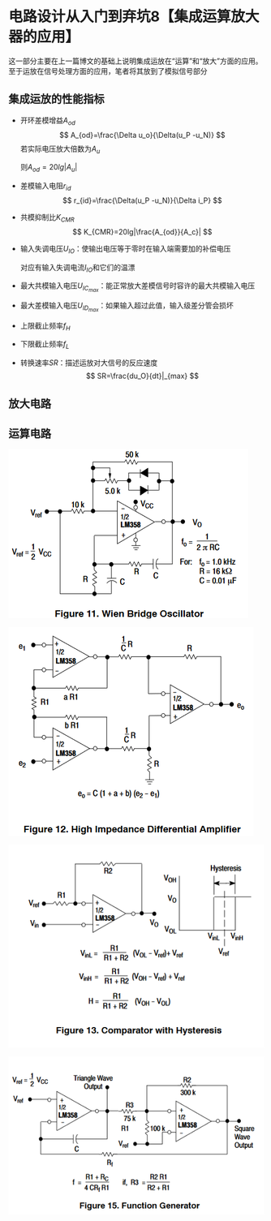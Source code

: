 # 电路设计从入门到弃坑8【集成运算放大器的应用】

这一部分主要在上一篇博文的基础上说明集成运放在“运算”和“放大”方面的应用。至于运放在信号处理方面的应用，笔者将其放到了模拟信号部分

## 集成运放的性能指标

* 开环差模增益$A_{od}$
    $$
    A_{od}=\frac{\Delta u_o}{\Delta(u_P -u_N)}
    $$
    若实际电压放大倍数为$A_u$

    则$A_{od}=20lg|A_u|$

* 差模输入电阻$r_{id}$
    $$
    r_{id}=\frac{\Delta(u_P -u_N)}{\Delta i_P}
    $$

* 共模抑制比$K_{CMR}$
    $$
    K_{CMR}=20lg|\frac{A_{od}}{A_c}|
    $$

* 输入失调电压$U_{IO}$：使输出电压等于零时在输入端需要加的补偿电压

    对应有输入失调电流$I_{IO}$和它们的温漂

* 最大共模输入电压$U_{IC_{max}}$：能正常放大差模信号时容许的最大共模输入电压

* 最大差模输入电压$U_{ID_{max}}$：如果输入超过此值，输入级差分管会损坏

* 上限截止频率$f_H$

* 下限截止频率$f_L$

* 转换速率$SR$：描述运放对大信号的反应速度
    $$
    SR=\frac{du_O}{dt}|_{max}
    $$

## 放大电路











## 运算电路









![image-20211218205940223](电路设计从入门到弃坑8【集成运算放大器的应用】.assets/image-20211218205940223.png)















![image-20211218205954366](电路设计从入门到弃坑8【集成运算放大器的应用】.assets/image-20211218205954366.png)





















![image-20211218210005582](电路设计从入门到弃坑8【集成运算放大器的应用】.assets/image-20211218210005582.png)





























![image-20211218210029307](电路设计从入门到弃坑8【集成运算放大器的应用】.assets/image-20211218210029307.png)











